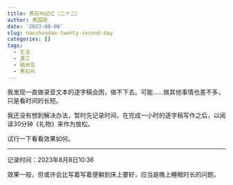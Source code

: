 ```yaml
---
title: 黑石屿记忆（二十二）
author: 黄国政
date: '2023-08-08'
slug: naozhoudao-twenty-second-day
categories: []
tags: 
  - 生活
  - 湛江
  - 硇洲岛
  - 黑石屿
---
```


<!--more-->

我发现一直做录音文本的逐字稿会困，做不下去。可能……做其他事情也差不多，只是看时间的长短。

我还没有想到解决办法，暂时先记录时间，在完成一小时的逐字稿写作之后，以阅读30分钟《礼物》来作为放松。

试行一下看看效果如何。

---

记录时间：2023年8月8日10:36

效果一般，但或许会比写着写着便躺到床上要好，应当是晚上睡眠时长的问题。